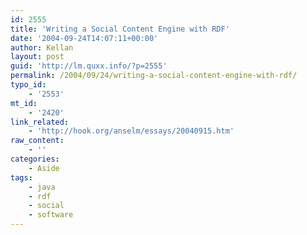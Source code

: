 ```yaml
---
id: 2555
title: 'Writing a Social Content Engine with RDF'
date: '2004-09-24T14:07:11+00:00'
author: Kellan
layout: post
guid: 'http://lm.quxx.info/?p=2555'
permalink: /2004/09/24/writing-a-social-content-engine-with-rdf/
typo_id:
    - '2553'
mt_id:
    - '2420'
link_related:
    - 'http://hook.org/anselm/essays/20040915.htm'
raw_content:
    - ''
categories:
    - Aside
tags:
    - java
    - rdf
    - social
    - software
---
```


